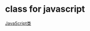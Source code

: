# class for javascript
[JavaScript类](https://developer.mozilla.org/zh-CN/docs/Web/JavaScript/Reference/Classes)
